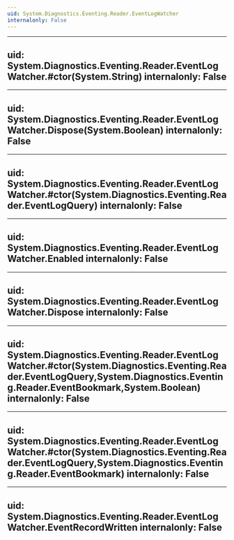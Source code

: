```yaml
---
uid: System.Diagnostics.Eventing.Reader.EventLogWatcher
internalonly: False
---
```


---
uid: System.Diagnostics.Eventing.Reader.EventLogWatcher.#ctor(System.String)
internalonly: False
---

---
uid: System.Diagnostics.Eventing.Reader.EventLogWatcher.Dispose(System.Boolean)
internalonly: False
---

---
uid: System.Diagnostics.Eventing.Reader.EventLogWatcher.#ctor(System.Diagnostics.Eventing.Reader.EventLogQuery)
internalonly: False
---

---
uid: System.Diagnostics.Eventing.Reader.EventLogWatcher.Enabled
internalonly: False
---

---
uid: System.Diagnostics.Eventing.Reader.EventLogWatcher.Dispose
internalonly: False
---

---
uid: System.Diagnostics.Eventing.Reader.EventLogWatcher.#ctor(System.Diagnostics.Eventing.Reader.EventLogQuery,System.Diagnostics.Eventing.Reader.EventBookmark,System.Boolean)
internalonly: False
---

---
uid: System.Diagnostics.Eventing.Reader.EventLogWatcher.#ctor(System.Diagnostics.Eventing.Reader.EventLogQuery,System.Diagnostics.Eventing.Reader.EventBookmark)
internalonly: False
---

---
uid: System.Diagnostics.Eventing.Reader.EventLogWatcher.EventRecordWritten
internalonly: False
---
